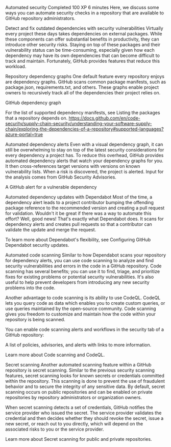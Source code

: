 Automated security
Completed
100 XP
6 minutes
Here, we discuss some ways you can automate security checks in a repository that are available to GitHub repository administrators.

Detect and fix outdated dependencies with security vulnerabilities
Virtually every project these days takes dependencies on external packages. While these components can offer substantial benefits in productivity, they can introduce other security risks. Staying on top of these packages and their vulnerability status can be time-consuming, especially given how each dependency may have its own dependencies that can become difficult to track and maintain. Fortunately, GitHub provides features that reduce this workload.

Repository dependency graphs
One default feature every repository enjoys are dependency graphs. GitHub scans common package manifests, such as package.json, requirements.txt, and others. These graphs enable project owners to recursively track all of the dependencies their project relies on.

GitHub dependency graph

For the list of supported dependency manifests, see Listing the packages that a repository depends on.
https://docs.github.com/en/code-security/supply-chain-security/understanding-your-software-supply-chain/exploring-the-dependencies-of-a-repository#supported-languages?azure-portal=true

Automated dependency alerts
Even with a visual dependency graph, it can still be overwhelming to stay on top of the latest security considerations for every dependency a project has. To reduce this overhead, GitHub provides automated dependency alerts that watch your dependency graphs for you. It then cross-references target versions with versions on known vulnerability lists. When a risk is discovered, the project is alerted. Input for the analysis comes from GitHub Security Advisories.

A GitHub alert for a vulnerable dependency

Automated dependency updates with Dependabot
Most of the time, a dependency alert leads to a project contributor bumping the offending package reference to the recommended version and creating a pull request for validation. Wouldn't it be great if there was a way to automate this effort? Well, good news! That's exactly what Dependabot does. It scans for dependency alerts and creates pull requests so that a contributor can validate the update and merge the request.

To learn more about Dependabot's flexibility, see Configuring GitHub Dependabot security updates.

Automated code scanning
Similar to how Dependabot scans your repository for dependency alerts, you can use code scanning to analyze and find security vulnerabilities and errors in the code in a GitHub repository. Code scanning has several benefits; you can use it to find, triage, and prioritize fixes for existing problems or potential security vulnerabilities. It's also useful to help prevent developers from introducing any new security problems into the code.

Another advantage to code scanning is its ability to use CodeQL. CodeQL lets you query code as data which enables you to create custom queries, or use queries maintained by the open-source community. Code scanning gives you freedom to customize and maintain how the code within your repository is being scanned.

You can enable code scanning alerts and workflows in the security tab of a GitHub repository:

A list of policies, advisories, and alerts with links to more information.

Learn more about Code scanning and CodeQL.

Secret scanning
Another automated scanning feature within a GitHub repository is secret scanning. Similar to the previous security scanning features, secret scanning looks for known secrets or credentials committed within the repository. This scanning is done to prevent the use of fraudulent behavior and to secure the integrity of any sensitive data. By default, secret scanning occurs on public repositories and can be enabled on private repositories by repository administrators or organization owners.

When secret scanning detects a set of credentials, GitHub notifies the service provider who issued the secret. The service provider validates the credential and then decides whether they should revoke the secret, issue a new secret, or reach out to you directly, which will depend on the associated risks to you or the service provider.

Learn more about Secret scanning for public and private repositories.